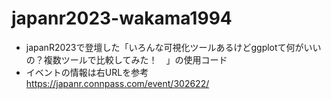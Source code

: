 # japanr2023-wakama1994
- japanR2023で登壇した「いろんな可視化ツールあるけどggplotて何がいいの？複数ツールで比較してみた！　」の使用コード
- イベントの情報は右URLを参考　 https://japanr.connpass.com/event/302622/
